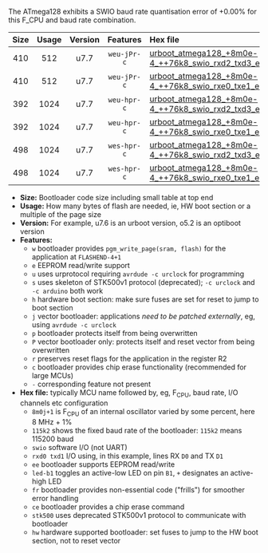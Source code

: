 The ATmega128 exhibits a SWIO baud rate quantisation error of +0.00% for this F_CPU and baud rate combination.

|Size|Usage|Version|Features|Hex file|
|:-:|:-:|:-:|:-:|:--|
|410|512|u7.7|`weu-jPr-c`|[urboot_atmega128_+8m0e-4_++76k8_swio_rxd2_txd3_ee_led+b5_fr_ce.hex](https://raw.githubusercontent.com/stefanrueger/urboot.hex/main/cores/megacore/atmega128/internal_oscillator/fcpu_+8m0e-4/br_++76k8/urboot_atmega128_+8m0e-4_++76k8_swio_rxd2_txd3_ee_led+b5_fr_ce.hex)|
|410|512|u7.7|`weu-jPr-c`|[urboot_atmega128_+8m0e-4_++76k8_swio_rxe0_txe1_ee_led+b5_fr_ce.hex](https://raw.githubusercontent.com/stefanrueger/urboot.hex/main/cores/megacore/atmega128/internal_oscillator/fcpu_+8m0e-4/br_++76k8/urboot_atmega128_+8m0e-4_++76k8_swio_rxe0_txe1_ee_led+b5_fr_ce.hex)|
|392|1024|u7.7|`weu-hpr-c`|[urboot_atmega128_+8m0e-4_++76k8_swio_rxd2_txd3_ee_led+b5_fr_ce_hw.hex](https://raw.githubusercontent.com/stefanrueger/urboot.hex/main/cores/megacore/atmega128/internal_oscillator/fcpu_+8m0e-4/br_++76k8/urboot_atmega128_+8m0e-4_++76k8_swio_rxd2_txd3_ee_led+b5_fr_ce_hw.hex)|
|392|1024|u7.7|`weu-hpr-c`|[urboot_atmega128_+8m0e-4_++76k8_swio_rxe0_txe1_ee_led+b5_fr_ce_hw.hex](https://raw.githubusercontent.com/stefanrueger/urboot.hex/main/cores/megacore/atmega128/internal_oscillator/fcpu_+8m0e-4/br_++76k8/urboot_atmega128_+8m0e-4_++76k8_swio_rxe0_txe1_ee_led+b5_fr_ce_hw.hex)|
|498|1024|u7.7|`wes-hpr-c`|[urboot_atmega128_+8m0e-4_++76k8_swio_rxd2_txd3_ee_led+b5_fr_ce_stk500_hw.hex](https://raw.githubusercontent.com/stefanrueger/urboot.hex/main/cores/megacore/atmega128/internal_oscillator/fcpu_+8m0e-4/br_++76k8/urboot_atmega128_+8m0e-4_++76k8_swio_rxd2_txd3_ee_led+b5_fr_ce_stk500_hw.hex)|
|498|1024|u7.7|`wes-hpr-c`|[urboot_atmega128_+8m0e-4_++76k8_swio_rxe0_txe1_ee_led+b5_fr_ce_stk500_hw.hex](https://raw.githubusercontent.com/stefanrueger/urboot.hex/main/cores/megacore/atmega128/internal_oscillator/fcpu_+8m0e-4/br_++76k8/urboot_atmega128_+8m0e-4_++76k8_swio_rxe0_txe1_ee_led+b5_fr_ce_stk500_hw.hex)|

- **Size:** Bootloader code size including small table at top end
- **Usage:** How many bytes of flash are needed, ie, HW boot section or a multiple of the page size
- **Version:** For example, u7.6 is an urboot version, o5.2 is an optiboot version
- **Features:**
  + `w` bootloader provides `pgm_write_page(sram, flash)` for the application at `FLASHEND-4+1`
  + `e` EEPROM read/write support
  + `u` uses urprotocol requiring `avrdude -c urclock` for programming
  + `s` uses skeleton of STK500v1 protocol (deprecated); `-c urclock` and `-c arduino` both work
  + `h` hardware boot section: make sure fuses are set for reset to jump to boot section
  + `j` vector bootloader: applications *need to be patched externally*, eg, using `avrdude -c urclock`
  + `p` bootloader protects itself from being overwritten
  + `P` vector bootloader only: protects itself and reset vector from being overwritten
  + `r` preserves reset flags for the application in the register R2
  + `c` bootloader provides chip erase functionality (recommended for large MCUs)
  + `-` corresponding feature not present
- **Hex file:** typically MCU name followed by, eg, F<sub>CPU</sub>, baud rate, I/O channels etc configuration
  + `8m0j+1` is F<sub>CPU</sub> of an internal oscillator varied by some percent, here 8 MHz + 1%
  + `115k2` shows the fixed baud rate of the bootloader: `115k2` means 115200 baud
  + `swio` software I/O (not UART)
  + `rxd0 txd1` I/O using, in this example, lines RX `D0` and TX `D1`
  + `ee` bootloader supports EEPROM read/write
  + `led-b1` toggles an active-low LED on pin `B1`, `+` designates an active-high LED
  + `fr` bootloader provides non-essential code ("frills") for smoother error handling
  + `ce` bootloader provides a chip erase command
  + `stk500` uses deprecated STK500v1 protocol to communicate with bootloader
  + `hw` hardware supported bootloader: set fuses to jump to the HW boot section, not to reset vector
